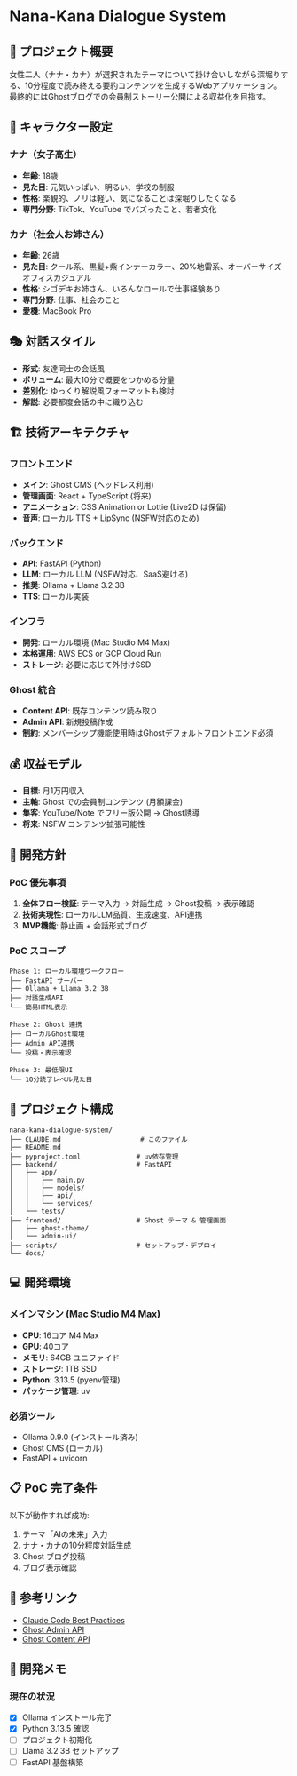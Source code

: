 # Nana-Kana Dialogue System

## 🎯 プロジェクト概要

女性二人（ナナ・カナ）が選択されたテーマについて掛け合いしながら深堀りする、10分程度で読み終える要約コンテンツを生成するWebアプリケーション。最終的にはGhostブログでの会員制ストーリー公開による収益化を目指す。

## 👥 キャラクター設定

### ナナ（女子高生）
- **年齢**: 18歳
- **見た目**: 元気いっぱい、明るい、学校の制服
- **性格**: 楽観的、ノリは軽い、気になることは深堀りしたくなる
- **専門分野**: TikTok、YouTube でバズったこと、若者文化

### カナ（社会人お姉さん）
- **年齢**: 26歳  
- **見た目**: クール系、黒髪+紫インナーカラー、20%地雷系、オーバーサイズオフィスカジュアル
- **性格**: シゴデキお姉さん、いろんなロールで仕事経験あり
- **専門分野**: 仕事、社会のこと
- **愛機**: MacBook Pro

## 🎭 対話スタイル

- **形式**: 友達同士の会話風
- **ボリューム**: 最大10分で概要をつかめる分量
- **差別化**: ゆっくり解説風フォーマットも検討
- **解説**: 必要都度会話の中に織り込む

## 🏗️ 技術アーキテクチャ

### フロントエンド
- **メイン**: Ghost CMS (ヘッドレス利用)
- **管理画面**: React + TypeScript (将来)
- **アニメーション**: CSS Animation or Lottie (Live2D は保留)
- **音声**: ローカル TTS + LipSync (NSFW対応のため)

### バックエンド  
- **API**: FastAPI (Python)
- **LLM**: ローカル LLM (NSFW対応、SaaS避ける)
- **推奨**: Ollama + Llama 3.2 3B
- **TTS**: ローカル実装

### インフラ
- **開発**: ローカル環境 (Mac Studio M4 Max)
- **本格運用**: AWS ECS or GCP Cloud Run
- **ストレージ**: 必要に応じて外付けSSD

### Ghost 統合
- **Content API**: 既存コンテンツ読み取り
- **Admin API**: 新規投稿作成
- **制約**: メンバーシップ機能使用時はGhostデフォルトフロントエンド必須

## 💰 収益モデル

- **目標**: 月1万円収入
- **主軸**: Ghost での会員制コンテンツ (月額課金)
- **集客**: YouTube/Note でフリー版公開 → Ghost誘導
- **将来**: NSFW コンテンツ拡張可能性

## 🚀 開発方針

### PoC 優先事項
1. **全体フロー検証**: テーマ入力 → 対話生成 → Ghost投稿 → 表示確認
2. **技術実現性**: ローカルLLM品質、生成速度、API連携
3. **MVP機能**: 静止画 + 会話形式ブログ

### PoC スコープ
```
Phase 1: ローカル環境ワークフロー
├── FastAPI サーバー
├── Ollama + Llama 3.2 3B
├── 対話生成API
└── 簡易HTML表示

Phase 2: Ghost 連携  
├── ローカルGhost環境
├── Admin API連携
└── 投稿・表示確認

Phase 3: 最低限UI
└── 10分読了レベル見た目
```

## 📂 プロジェクト構成

```
nana-kana-dialogue-system/
├── CLAUDE.md                    # このファイル
├── README.md
├── pyproject.toml              # uv依存管理
├── backend/                    # FastAPI
│   ├── app/
│   │   ├── main.py
│   │   ├── models/
│   │   ├── api/
│   │   └── services/
│   └── tests/
├── frontend/                   # Ghost テーマ & 管理画面  
│   ├── ghost-theme/
│   └── admin-ui/
├── scripts/                    # セットアップ・デプロイ
└── docs/
```

## 💻 開発環境

### メインマシン (Mac Studio M4 Max)
- **CPU**: 16コア M4 Max
- **GPU**: 40コア  
- **メモリ**: 64GB ユニファイド
- **ストレージ**: 1TB SSD
- **Python**: 3.13.5 (pyenv管理)
- **パッケージ管理**: uv

### 必須ツール
- Ollama 0.9.0 (インストール済み)
- Ghost CMS (ローカル)
- FastAPI + uvicorn

## 📋 PoC 完了条件

以下が動作すれば成功:
1. テーマ「AIの未来」入力
2. ナナ・カナの10分程度対話生成  
3. Ghost ブログ投稿
4. ブログ表示確認

## 🔗 参考リンク

- [Claude Code Best Practices](https://www.anthropic.com/engineering/claude-code-best-practices)
- [Ghost Admin API](https://ghost.org/docs/admin-api/)
- [Ghost Content API](https://ghost.org/docs/content-api/)

## 📝 開発メモ

### 現在の状況
- [x] Ollama インストール完了
- [x] Python 3.13.5 確認
- [ ] プロジェクト初期化
- [ ] Llama 3.2 3B セットアップ
- [ ] FastAPI 基盤構築